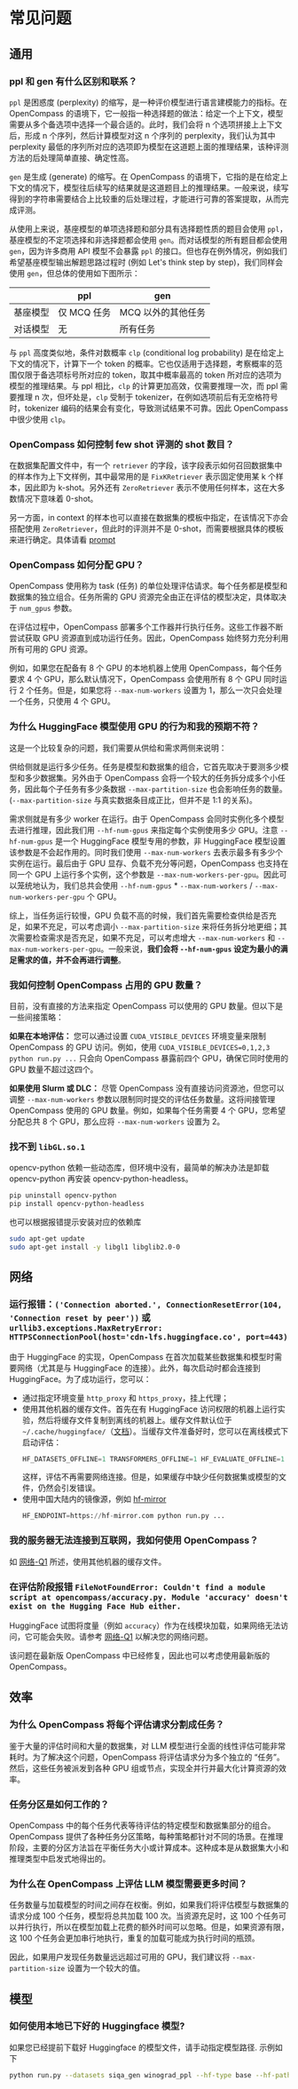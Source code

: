 # 常见问题

## 通用

### ppl 和 gen 有什么区别和联系？

`ppl` 是困惑度 (perplexity) 的缩写，是一种评价模型进行语言建模能力的指标。在 OpenCompass 的语境下，它一般指一种选择题的做法：给定一个上下文，模型需要从多个备选项中选择一个最合适的。此时，我们会将 n 个选项拼接上上下文后，形成 n 个序列，然后计算模型对这 n 个序列的 perplexity，我们认为其中 perplexity 最低的序列所对应的选项即为模型在这道题上面的推理结果，该种评测方法的后处理简单直接、确定性高。

`gen` 是生成 (generate) 的缩写。在 OpenCompass 的语境下，它指的是在给定上下文的情况下，模型往后续写的结果就是这道题目上的推理结果。一般来说，续写得到的字符串需要结合上比较重的后处理过程，才能进行可靠的答案提取，从而完成评测。

从使用上来说，基座模型的单项选择题和部分具有选择题性质的题目会使用 `ppl`，基座模型的不定项选择和非选择题都会使用 `gen`。而对话模型的所有题目都会使用 `gen`，因为许多商用 API 模型不会暴露 `ppl` 的接口。但也存在例外情况，例如我们希望基座模型输出解题思路过程时 (例如 Let's think step by step)，我们同样会使用 `gen`，但总体的使用如下图所示：

|          | ppl         | gen                |
| -------- | ----------- | ------------------ |
| 基座模型 | 仅 MCQ 任务 | MCQ 以外的其他任务 |
| 对话模型 | 无          | 所有任务           |

与 `ppl` 高度类似地，条件对数概率 `clp` (conditional log probability) 是在给定上下文的情况下，计算下一个 token 的概率。它也仅适用于选择题，考察概率的范围仅限于备选项标号所对应的 token，取其中概率最高的 token 所对应的选项为模型的推理结果。与 ppl 相比，`clp` 的计算更加高效，仅需要推理一次，而 ppl 需要推理 n 次，但坏处是，`clp` 受制于 tokenizer，在例如选项前后有无空格符号时，tokenizer 编码的结果会有变化，导致测试结果不可靠。因此 OpenCompass 中很少使用 `clp`。

### OpenCompass 如何控制 few shot 评测的 shot 数目？

在数据集配置文件中，有一个 `retriever` 的字段，该字段表示如何召回数据集中的样本作为上下文样例，其中最常用的是 `FixKRetriever` 表示固定使用某 k 个样本，因此即为 k-shot。另外还有 `ZeroRetriever` 表示不使用任何样本，这在大多数情况下意味着 0-shot。

另一方面，in context 的样本也可以直接在数据集的模板中指定，在该情况下亦会搭配使用 `ZeroRetriever`，但此时的评测并不是 0-shot，而需要根据具体的模板来进行确定。具体请看 [prompt](../prompt/prompt_template.md)

### OpenCompass 如何分配 GPU？

OpenCompass 使用称为 task (任务) 的单位处理评估请求。每个任务都是模型和数据集的独立组合。任务所需的 GPU 资源完全由正在评估的模型决定，具体取决于 `num_gpus` 参数。

在评估过程中，OpenCompass 部署多个工作器并行执行任务。这些工作器不断尝试获取 GPU 资源直到成功运行任务。因此，OpenCompass 始终努力充分利用所有可用的 GPU 资源。

例如，如果您在配备有 8 个 GPU 的本地机器上使用 OpenCompass，每个任务要求 4 个 GPU，那么默认情况下，OpenCompass 会使用所有 8 个 GPU 同时运行 2 个任务。但是，如果您将 `--max-num-workers` 设置为 1，那么一次只会处理一个任务，只使用 4 个 GPU。

### 为什么 HuggingFace 模型使用 GPU 的行为和我的预期不符？

这是一个比较复杂的问题，我们需要从供给和需求两侧来说明：

供给侧就是运行多少任务。任务是模型和数据集的组合，它首先取决于要测多少模型和多少数据集。另外由于 OpenCompass 会将一个较大的任务拆分成多个小任务，因此每个子任务有多少条数据 `--max-partition-size` 也会影响任务的数量。(`--max-partition-size` 与真实数据条目成正比，但并不是 1:1 的关系)。

需求侧就是有多少 worker 在运行。由于 OpenCompass 会同时实例化多个模型去进行推理，因此我们用 `--hf-num-gpus` 来指定每个实例使用多少 GPU。注意 `--hf-num-gpus` 是一个 HuggingFace 模型专用的参数，非 HuggingFace 模型设置该参数是不会起作用的。同时我们使用 `--max-num-workers` 去表示最多有多少个实例在运行。最后由于 GPU 显存、负载不充分等问题，OpenCompass 也支持在同一个 GPU 上运行多个实例，这个参数是 `--max-num-workers-per-gpu`。因此可以笼统地认为，我们总共会使用 `--hf-num-gpus` * `--max-num-workers` / `--max-num-workers-per-gpu` 个 GPU。

综上，当任务运行较慢，GPU 负载不高的时候，我们首先需要检查供给是否充足，如果不充足，可以考虑调小 `--max-partition-size` 来将任务拆分地更细；其次需要检查需求是否充足，如果不充足，可以考虑增大 `--max-num-workers` 和 `--max-num-workers-per-gpu`。一般来说，**我们会将 `--hf-num-gpus` 设定为最小的满足需求的值，并不会再进行调整**。

### 我如何控制 OpenCompass 占用的 GPU 数量？

目前，没有直接的方法来指定 OpenCompass 可以使用的 GPU 数量。但以下是一些间接策略：

**如果在本地评估：**
您可以通过设置 `CUDA_VISIBLE_DEVICES` 环境变量来限制 OpenCompass 的 GPU 访问。例如，使用 `CUDA_VISIBLE_DEVICES=0,1,2,3 python run.py ...` 只会向 OpenCompass 暴露前四个 GPU，确保它同时使用的 GPU 数量不超过这四个。

**如果使用 Slurm 或 DLC：**
尽管 OpenCompass 没有直接访问资源池，但您可以调整 `--max-num-workers` 参数以限制同时提交的评估任务数量。这将间接管理 OpenCompass 使用的 GPU 数量。例如，如果每个任务需要 4 个 GPU，您希望分配总共 8 个 GPU，那么应将 `--max-num-workers` 设置为 2。

### 找不到 `libGL.so.1`

opencv-python 依赖一些动态库，但环境中没有，最简单的解决办法是卸载 opencv-python 再安装 opencv-python-headless。

```bash
pip uninstall opencv-python
pip install opencv-python-headless
```

也可以根据报错提示安装对应的依赖库

```bash
sudo apt-get update
sudo apt-get install -y libgl1 libglib2.0-0
```

## 网络

### 运行报错：`('Connection aborted.', ConnectionResetError(104, 'Connection reset by peer'))` 或 `urllib3.exceptions.MaxRetryError: HTTPSConnectionPool(host='cdn-lfs.huggingface.co', port=443)`

由于 HuggingFace 的实现，OpenCompass 在首次加载某些数据集和模型时需要网络（尤其是与 HuggingFace 的连接）。此外，每次启动时都会连接到 HuggingFace。为了成功运行，您可以：

- 通过指定环境变量 `http_proxy` 和 `https_proxy`，挂上代理；
- 使用其他机器的缓存文件。首先在有 HuggingFace 访问权限的机器上运行实验，然后将缓存文件复制到离线的机器上。缓存文件默认位于 `~/.cache/huggingface/`（[文档](https://huggingface.co/docs/datasets/cache#cache-directory)）。当缓存文件准备好时，您可以在离线模式下启动评估：
  ```python
  HF_DATASETS_OFFLINE=1 TRANSFORMERS_OFFLINE=1 HF_EVALUATE_OFFLINE=1 python run.py ...
  ```
  这样，评估不再需要网络连接。但是，如果缓存中缺少任何数据集或模型的文件，仍然会引发错误。
- 使用中国大陆内的镜像源，例如 [hf-mirror](https://hf-mirror.com/)
  ```python
  HF_ENDPOINT=https://hf-mirror.com python run.py ...
  ```

### 我的服务器无法连接到互联网，我如何使用 OpenCompass？

如 [网络-Q1](#运行报错Connection-aborted-ConnectionResetError104-Connection-reset-by-peer-或-urllib3exceptionsMaxRetryError-HTTPSConnectionPoolhostcdn-lfshuggingfaceco-port443) 所述，使用其他机器的缓存文件。

### 在评估阶段报错 `FileNotFoundError: Couldn't find a module script at opencompass/accuracy.py. Module 'accuracy' doesn't exist on the Hugging Face Hub either.`

HuggingFace 试图将度量（例如 `accuracy`）作为在线模块加载，如果网络无法访问，它可能会失败。请参考 [网络-Q1](#运行报错Connection-aborted-ConnectionResetError104-Connection-reset-by-peer-或-urllib3exceptionsMaxRetryError-HTTPSConnectionPoolhostcdn-lfshuggingfaceco-port443) 以解决您的网络问题。

该问题在最新版 OpenCompass 中已经修复，因此也可以考虑使用最新版的 OpenCompass。

## 效率

### 为什么 OpenCompass 将每个评估请求分割成任务？

鉴于大量的评估时间和大量的数据集，对 LLM 模型进行全面的线性评估可能非常耗时。为了解决这个问题，OpenCompass 将评估请求分为多个独立的 “任务”。然后，这些任务被派发到各种 GPU 组或节点，实现全并行并最大化计算资源的效率。

### 任务分区是如何工作的？

OpenCompass 中的每个任务代表等待评估的特定模型和数据集部分的组合。OpenCompass 提供了各种任务分区策略，每种策略都针对不同的场景。在推理阶段，主要的分区方法旨在平衡任务大小或计算成本。这种成本是从数据集大小和推理类型中启发式地得出的。

### 为什么在 OpenCompass 上评估 LLM 模型需要更多时间？

任务数量与加载模型的时间之间存在权衡。例如，如果我们将评估模型与数据集的请求分成 100 个任务，模型将总共加载 100 次。当资源充足时，这 100 个任务可以并行执行，所以在模型加载上花费的额外时间可以忽略。但是，如果资源有限，这 100 个任务会更加串行地执行，重复的加载可能成为执行时间的瓶颈。

因此，如果用户发现任务数量远远超过可用的 GPU，我们建议将 `--max-partition-size` 设置为一个较大的值。

## 模型

### 如何使用本地已下好的 Huggingface 模型?

如果您已经提前下载好 Huggingface 的模型文件，请手动指定模型路径. 示例如下

```bash
python run.py --datasets siqa_gen winograd_ppl --hf-type base --hf-path /path/to/model
```
